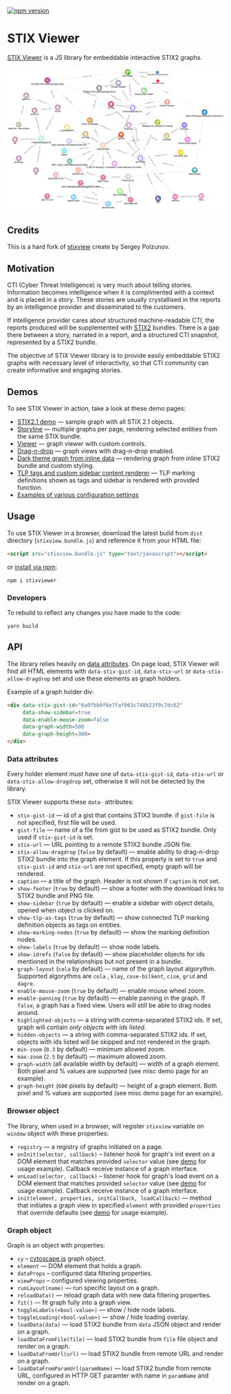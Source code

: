 [![npm version](https://badge.fury.io/js/stixviewer.svg)](https://badge.fury.io/js/stixviewer)

# STIX Viewer

[STIX Viewer](https://github.com/muchdogesec/stixviewer) is a JS library for embeddable interactive STIX2 graphs.

![STIX Viewer graph](/.github/stixview-graph.png)

## Credits

This is a hard fork of [stixview](https://github.com/traut/stixview) create by Sergey Polzunov.

## Motivation

CTI (Cyber Threat Intelligence) is very much about telling stories. Information becomes intelligence when it is complimented with a context and is placed in a story. These stories are usually crystallised in the reports by an intelligence provider and disseminated to the customers.

If intelligence provider cares about structured machine-readable CTI, the reports produced will be supplemented with [STIX2](https://oasis-open.github.io/cti-documentation/) bundles. There is a gap there between a story, narrated in a report, and a structured CTI snapshot, represented by a STIX2 bundle.

The objective of STIX Viewer library is to provide easily embeddable STIX2 graphs with necessary level of interactivity, so that CTI community can create informative and engaging stories.

## Demos

To see STIX Viewer in action, take a look at these demo pages:

* [STIX2.1 demo](/dist/demos/stix21-demo.html) — sample graph with all STIX 2.1 objects.
* [Storyline](/dist/demos/story.html) — multiple graphs per page, rendering selected entities from the same STIX bundle.
* [Viewer](/dist/demos/viewer.html) — graph viewer with custom controls.
* [Drag-n-drop](/dist/demos/drag-n-drop.html) — graph views with drag-n-drop enabled.
* [Dark theme graph from inline data](/dist/demos/load-data.html) — rendering graph from inline STIX2 bundle and custom styling.
* [TLP tags and custom sidebar content renderer](/dist/demos/tags-and-custom-sidebar.html) — TLP marking definitions shown as tags and sidebar is rendered with provided function.
* [Examples of various configuration settings](/dist/demos/misc.html)

## Usage

To use STIX Viewer in a browser, download the latest build from `dist` directory (`stixview.bundle.js`) and reference it from your HTML file:

```html
<script src="stixview.bundle.js" type="text/javascript"></script>
```

or [install via npm](https://www.npmjs.com/package/stixviewer):

```shell
npm i stixviewer
```

### Developers

To rebuild to reflect any changes you have made to the code:

```shell
yarn build
```

## API

The library relies heavily on [data attributes](https://developer.mozilla.org/en-US/docs/Learn/HTML/Howto/Use_data_attributes).
On page load, STIX Viewer will find all HTML elements with `data-stix-gist-id`, `data-stix-url` or `data-stix-allow-dragdrop` set and use these elements as graph holders.

Example of a graph holder div:

```html
<div data-stix-gist-id="6a0fbb0f6e7faf063c748b23f9c7dc62"
     data-show-sidebar=true
     data-enable-mouse-zoom=false
     data-graph-width=500
     data-graph-height=300>
</div>
```

### Data attributes

Every holder element _must have_ one of `data-stix-gist-id`, `data-stix-url` or `data-stix-allow-dragdrop` set, otherwise it will not be detected by the library.

STIX Viewer supports these `data-` attributes:

* `stix-gist-id` — id of a gist that contains STIX2 bundle. if `gist-file` is not specified, first file will be used.
* `gist-file` — name of a file from gist to be used as STIX2 bundle. Only used if `stix-gist-id` is set.
* `stix-url` — URL pointing to a remote STIX2 bundle JSON file.
* `stix-allow-dragdrop` (`false` by default) — enable ability to drag-n-drop STIX2 bundle into the graph element. If this property is set to `true` and `stix-gist-id` and `stix-url` are not specified, empty graph will be rendered.
* `caption` — a title of the graph. Header is not shown if `caption` is not set.
* `show-footer` (`true` by default) — show a footer with the download links to STIX2 bundle and PNG file.
* `show-sidebar` (`true` by default) — enable a sidebar with object details, opened when object is clicked on.
* `show-tlp-as-tags` (`true` by default) — show connected TLP marking definition objects as tags on entities.
* `show-marking-nodes` (`true` by default) — show the marking definition nodes.
* `show-labels` (`true` by default) — show node labels.
* `show-idrefs` (`false` by default) — show placeholder objects for ids mentioned in the relationships but not present in a bundle.
* `graph-layout` (`cola` by default) — name of the graph layout algorythm. Supported algorythms are `cola` , `klay`, `cose-bilkent`, `cise`, `grid` and `dagre`.
* `enable-mouse-zoom` (`true` by default) — enable mouse wheel zoom.
* `enable-panning` (`true` by default) — enable panning in the graph. If `false`, a graph has a fixed view. Users will still be able to drag nodes around.
* `highlighted-objects` — a string with comma-separated STIX2 ids. If set, graph will contain _only objects with ids listed_.
* `hidden-objects` — a string with comma-separated STIX2 ids. If set, objects with ids listed will be skipped and not rendered in the graph.
* `min-zoom` (`0.3` by default) — minimum allowed zoom.
* `max-zoom` (`2.5` by default) — maximum allowed zoom.
* `graph-width` (all available width by default) — width of a graph element. Both pixel and % values are supported (see misc demo page for an example).
* `graph-height` (`600` pixels by default) — height of a graph element. Both pixel and % values are supported (see misc demo page for an example).

### Browser object

The library, when used in a browser, will register `stixview` variable on `window` object with these properties:

* `registry` — a registry of graphs initiated on a page.
* `onInit(selector, callback)` – listener hook for graph's init event on a DOM element that matches provided `selector` value (see [demo](/dist/demos/viewer.html) for usage example). Callback receive instance of a graph interface.
* `onLoad(selector, callback)` – listener hook for graph's load event on a DOM element that matches provided `selector` value (see [demo](/dist/demos/viewer.html) for usage example). Callback receive instance of a graph interface.
* `init(element, properties, initCallback, loadCallback)` — method that initiates a graph view in specified `element` with provided `properties` that override defaults (see [demo](/dist/demos/load-data.html) for usage example).

### Graph object

Graph is an object with properties:

* `cy` – [cytoscape.js](http://js.cytoscape.org) graph object.
* `element` — DOM element that holds a graph.
* `dataProps` – configured data filtering properties.
* `viewProps` – configured viewing properties.
* `runLayout(name)` — run specific layout on a graph.
* `reloadData()` — reload graph data with new data filtering properties.
* `fit()` — fit graph fully into a graph view.
* `toggleLabels(<bool-value>)` — show / hide node labels.
* `toggleLoading(<bool-value>)` — show / hide loading overlay.
* `loadData(data)` — load STIX2 bundle from `data` JSON object and render on a graph.
* `loadDataFromFile(file)` — load STIX2 bundle from `file` file object and render on a graph.
* `loadDataFromUrl(url)` — load STIX2 bundle from remote URL and render on a graph.
* `loadDataFromParamUrl(paramName)` — load STIX2 bundle from remote URL, configured in HTTP GET paramter with name in `paramName` and render on a graph.